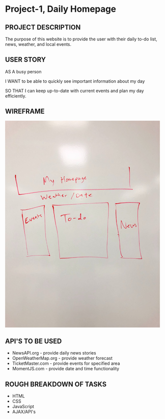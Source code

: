# Project-1, Daily Homepage 

## PROJECT DESCRIPTION

The purpose of this website is to provide the user with their daily to-do list, news, weather, and local events. 

## USER STORY

AS A busy person

I WANT to be able to quickly see important information about my day

SO THAT I can keep up-to-date with current events and plan my day efficiently.

## WIREFRAME

![Wireframe](project1wireframe.png)

## API'S TO BE USED

* NewsAPI.org - provide daily news stories
* OpenWeatherMap.org - provide weather forecast
* TicketMaster.com - provide events for specified area
* MomentJS.com - provide date and time functionality

## ROUGH BREAKDOWN OF TASKS

* HTML
* CSS
* JavaScript
* AJAX/API's